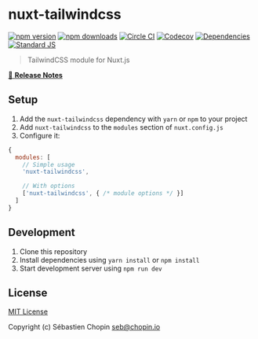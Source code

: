 # nuxt-tailwindcss

[![npm version][npm-version-src]][npm-version-href]
[![npm downloads][npm-downloads-src]][npm-downloads-href]
[![Circle CI][circle-ci-src]][circle-ci-href]
[![Codecov][codecov-src]][codecov-href]
[![Dependencies][david-dm-src]][david-dm-href]
[![Standard JS][standard-js-src]][standard-js-href]

> TailwindCSS module for Nuxt.js

[📖 **Release Notes**](./CHANGELOG.md)

## Setup

1. Add the `nuxt-tailwindcss` dependency with `yarn` or `npm` to your project
2. Add `nuxt-tailwindcss` to the `modules` section of `nuxt.config.js`
3. Configure it:

```js
{
  modules: [
    // Simple usage
    'nuxt-tailwindcss',

    // With options
    ['nuxt-tailwindcss', { /* module options */ }]
  ]
}
```

## Development

1. Clone this repository
2. Install dependencies using `yarn install` or `npm install`
3. Start development server using `npm run dev`

## License

[MIT License](./LICENSE)

Copyright (c) Sébastien Chopin <seb@chopin.io>

<!-- Badges -->
[npm-version-src]: https://img.shields.io/npm/dt/nuxt-tailwindcss.svg?style=flat-square
[npm-version-href]: https://npmjs.com/package/nuxt-tailwindcss

[npm-downloads-src]: https://img.shields.io/npm/v/nuxt-tailwindcss/latest.svg?style=flat-square
[npm-downloads-href]: https://npmjs.com/package/nuxt-tailwindcss

[circle-ci-src]: https://img.shields.io/circleci/project/github/nuxt-community/tailwindcss.svg?style=flat-square
[circle-ci-href]: https://circleci.com/gh/nuxt-community/tailwindcss

[codecov-src]: https://img.shields.io/codecov/c/github/nuxt-community/tailwindcss.svg?style=flat-square
[codecov-href]: https://codecov.io/gh/nuxt-community/tailwindcss

[david-dm-src]: https://david-dm.org/nuxt-community/tailwindcss/status.svg?style=flat-square
[david-dm-href]: https://david-dm.org/nuxt-community/tailwindcss

[standard-js-src]: https://img.shields.io/badge/code_style-standard-brightgreen.svg?style=flat-square
[standard-js-href]: https://standardjs.com

